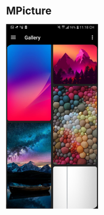 # MPicture
<img src="https://github.com/1stApr/MPicture/blob/master/Screenshot_20191224-231828%20(1).png" width="250dp" alt="Preview"/>

